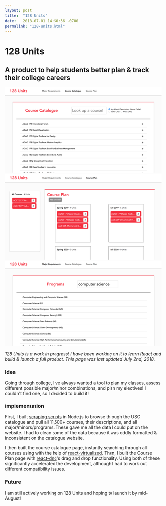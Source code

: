 ```yaml
---
layout: post
title:  "128 Units"
date:   2018-07-01 14:50:36 -0700
permalink: "128-units.html"
---
```


# 128 Units
## A product to help students better plan & track their college careers

![128 Screenshot](/assets/post-assets/128-units/screen1.png)
![128 Screenshot](/assets/post-assets/128-units/screen2.png)
![128 Screenshot](/assets/post-assets/128-units/screen3.png)

_128 Units is a work in progress! I have been working on it to learn React and build & launch a full product. This page was last updated July 2nd, 2018._

### Idea
Going through college, I've always wanted a tool to plan my classes, assess different possible major/minor combinations, and plan my electives! I couldn't find one, so I decided to build it!

### Implementation
First, I built [scraping scripts](https://github.com/anquetil/usc-catalogue-scraper) in Node.js to browse through the USC catalogue and pull all 11,500+ courses, their descriptions, and all major/minors/programs. These gave me all the data I could put on the website. I had to clean some of the data because it was oddly formatted & inconsistent on the catalogue website.

I then built the course catalogue page, instantly searching through all courses using with the help of [react-virtualized](https://github.com/bvaughn/react-virtualized). Then, I built the Course Plan page with [react-dnd](https://github.com/react-dnd/react-dnd)'s drag and drop functionality. Using both of these significantly accelerated the development, although I had to work out different compatibility issues.

### Future
I am still actively working on 128 Units and hoping to launch it by mid-August!